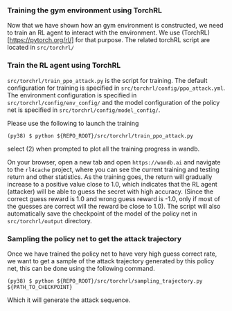 ### Training the gym environment using TorchRL

Now that we have shown how an gym environment is constructed, we need to train an RL agent to interact with the environment. We use (TorchRL)[https://pytorch.org/rl/] for that purpose. The related torchRL script are located in ```src/torchrl/```

### Train the RL agent using TorchRL

```src/torchrl/train_ppo_attack.py``` is the script for training. The default configuration for training is specified in ```src/torchrl/config/ppo_attack.yml```. The environment configuration is specified in ```src/torchrl/config/env_config/``` and the model configuration of the policy net is specified in 
```src/torchrl/config/model_config/```.

Please use the following to launch the training

```
(py38) $ python ${REPO_ROOT}/src/torchrl/train_ppo_attack.py
```

select (2) when prompted to plot all the training progress in wandb. 

On your browser, open a new tab and open ```https://wandb.ai``` and navigate to the ```rl4cache``` project, where you can see the current training and testing return and other statistics. As the training goes, the return will gradually increase to a positive value close to 1.0, which indicates that the RL agent (attacker) will be able to guess the secret with high accuracy. (Since the correct guess reward is 1.0 and wrong guess reward is -1.0, only if most of the guesses are correct will the reward be close to 1.0). The script will also automatically save the checkpoint of the model of the policy net in ```src/torchrl/output``` directory.

### Sampling the policy net to get the attack trajectory

Once we have trained the policy net to have very high guess correct rate, we want to get a sample of the attack trajectory generated by this policy net, this can be done using the following command.

```
(py38) $ python ${REPO_ROOT}/src/torchrl/sampling_trajectory.py ${PATH_TO_CHECKPOINT}
```

Which it will generate the attack sequence.





